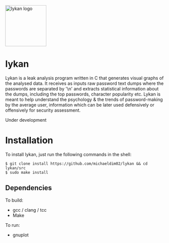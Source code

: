 <img src="https://mcdim.xyz/media/lykan0.png" alt="lykan logo" style="height: 130px;"/>

# lykan
Lykan is a leak analysis program written in C that generates visual graphs of the analysed data. It receives as inputs raw password text dumps where the passwords are separated by '\n' and extracts statistical information about the dumps, including the top passwords, character popularity etc. Lykan is meant to help understand the psychology & the trends of password-making by the average user, information which can be later used defensively or offensively for security assessment.

Under development

# Installation

To install lykan, just run the following commands in the shell:
```
$ git clone install https://github.com/michaeldim02/lykan && cd lykan/src
$ sudo make install
```

## Dependencies
To build:
* gcc / clang / tcc
* Make

To run:
* gnuplot
